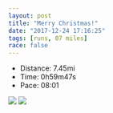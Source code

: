 ```yaml
---
layout: post
title: "Merry Christmas!"
date: "2017-12-24 17:16:25"
tags: [runs, 07 miles]
race: false
---
```

<ul>
 <li>Distance: 7.45mi</li>
 <li>Time: 0h59m47s</li>
 <li>Pace: 08:01</li>
</ul>

<img src='https://maps.googleapis.com/maps/api/staticmap?maptype=roadmap&path=enc:{zhwFxmcbMkINaFjCu~@~nBsGzQ}JlPyGjRkKvOsG|QeMtU_YlkAwBnAkFnSi_@pgBk@|H|P_z@l@JaCmAT}D{\{Jyw@{I_GrB_GrHZfBuFr@aGpJqFhVdBfAsDbMxIxH&key=AIzaSyC1MId7bFpkLXNAaYhBSTb8jLyiSqzbDtM&size=800x800&markers=color:yellow|label:S|40.68286,-73.91469&markers=color:green|label:F|40.733619999999995,-73.98418000000001'>

<img src='https://dgtzuqphqg23d.cloudfront.net/IzJ7fDSXKAh1cohDcU0T8ln6j_7yFqCukRG0lXUq3qk-768x576.jpg'>
